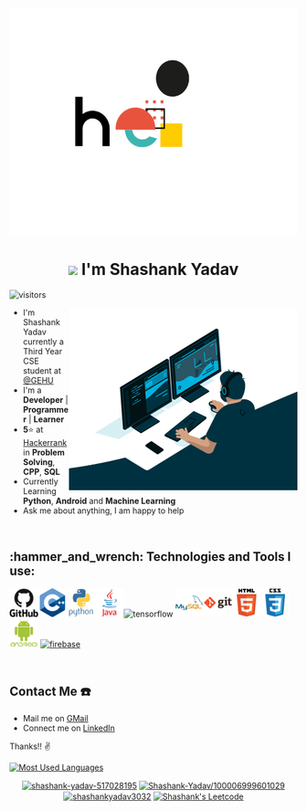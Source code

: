 <p align="center"> <img src="https://github.com/shashank11yadav/shashank11yadav/blob/master/Assets/HELO.gif" height= "400" alt="hello" /> </p>
<h1 align="center"><img src="https://media.giphy.com/media/hvRJCLFzcasrR4ia7z/giphy.gif" width="25px"> I'm Shashank Yadav</h1>

<!--
**shashank11yadav/shashank11yadav** is a ✨ _special_ ✨ repository because its `README.md` (this file) appears on your GitHub profile.

Here are some ideas to get you started:

- 🔭 I’m currently working on ...
- 🌱 I’m currently learning ...
- 👯 I’m looking to collaborate on ...
- 🤔 I’m looking for help with ...
- 💬 Ask me about ...
- 📫 How to reach me: ...
- 😄 Pronouns: ...
- ⚡ Fun fact: ...
-->

![visitors](https://visitor-badge.glitch.me/badge?page_id=https://github.com/shashank11yadav)

<img align="right" alt="GIF" src="https://github.com/shashank11yadav/shashank11yadav/blob/master/Assets/code.gif?raw=true" width="400" height="320" />

- I'm Shashank Yadav currently a Third Year CSE student at <a href="https://www.gehu.ac.in/">@GEHU  </a>
- I'm a **Developer** | **Programmer** | **Learner**
- **5**⭐ at <a href="https://www.hackerrank.com/Hell_sha1201">Hackerrank</a> in **Problem Solving**, **CPP**, **SQL**
- Currently Learning **Python**, **Android** and **Machine Learning**
- Ask me about anything, I am happy to help

<!-- - Willing to contribute more and more in **Open Source** in 2021 -->

<br/>

<h2 align="left">:hammer_and_wrench: Technologies and Tools I use:</h2>

<img src="https://github.com/devicons/devicon/blob/master/icons/github/github-original-wordmark.svg" alt="github" width="50" height="50"/><img
src="https://raw.githubusercontent.com/github/explore/80688e429a7d4ef2fca1e82350fe8e3517d3494d/topics/cpp/cpp.png" width="50" height="50"/><img                                   src="https://github.com/devicons/devicon/blob/master/icons/python/python-original-wordmark.svg" alt="python" width="50" height="50"/><img src="https://github.com/devicons/devicon/blob/master/icons/java/java-original-wordmark.svg" alt="java" width="50" height="50"/><img src="https://www.vectorlogo.zone/logos/tensorflow/tensorflow-icon.svg" alt="tensorflow" width="40" height="40"/> <img src="https://github.com/devicons/devicon/blob/master/icons/mysql/mysql-original-wordmark.svg" alt="mySql" width="50" height="50"/><img src="https://github.com/devicons/devicon/blob/master/icons/git/git-original-wordmark.svg" alt="git" width="50" height="50"/><img src="https://github.com/devicons/devicon/blob/master/icons/html5/html5-original-wordmark.svg" alt="html5" width="50" height="50"/><img
src="https://github.com/devicons/devicon/blob/master/icons/css3/css3-original-wordmark.svg" alt="css3" width="50" height="50"/><img
src="https://github.com/devicons/devicon/blob/master/icons/android/android-plain-wordmark.svg" alt="android" width="50" height="50"/>
<a href="https://firebase.google.com/" target="_blank"> <img src="https://www.vectorlogo.zone/logos/firebase/firebase-icon.svg" alt="firebase" width="40" height="40"/> </a>

<br />

## Contact Me ☎️

* Mail me on <a href="mailto:shashank.yadav3032@gmail.com" rel="me">GMail</a>
* Connect me on <a href="https://www.linkedin.com/in/shashank-yadav-517028195/" rel="me">LinkedIn</a>

Thanks!! ✌️

<!-- <img align="center" src="https://github-readme-stats.vercel.app/api/top-langs/?username=shashank11yadav&layout=compact" alt="shashank11yadav" /> -->

[![Most Used Languages](https://github-readme-stats.vercel.app/api/top-langs/?username=shashank11yadav&layout=compact)](https://github.com/shashank11yadav/github-readme-stats)

 
<!-- <img align="center" src="https://github-readme-stats.vercel.app/api?username=shashank11yadav&show_icons=true&theme=radical&count_private=true" alt="ShashankYadav github stats" /> -->
 

<p align="center">
<a href="https://www.linkedin.com/in/shashank-yadav-517028195/" target="_blank"><img align="center" src="https://cdn.jsdelivr.net/npm/simple-icons@3.0.1/icons/linkedin.svg" alt="shashank-yadav-517028195" height="30" width="30" /></a>
<a href="https://www.facebook.com/people/Shashank-Yadav/100006999601029/" target="_blank"><img align="center" src="https://cdn.jsdelivr.net/npm/simple-icons@3.0.1/icons/facebook.svg" alt="Shashank-Yadav/100006999601029" height="30" width="30" /></a>
<a href="https://www.instagram.com/shashankyadav3032/" target="_blank"><img align="center" src="https://cdn.jsdelivr.net/npm/simple-icons@3.0.1/icons/instagram.svg" alt="shashankyadav3032" height="30" width="30" /></a>
<a href="https://leetcode.com/Shashank-yadav/" target="_blank"><img align="center" alt="Shashank's Leetcode" width="22px" src="https://cdn.jsdelivr.net/npm/simple-icons@v3/icons/leetcode.svg" />
</a>
</p>
